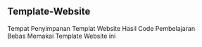 <h2>Template-Website</h2>
Tempat Penyimpanan Templat Website Hasil Code Pembelajaran <br>
Bebas Memakai Template Website ini 

